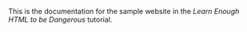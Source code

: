 <p>This is the documentation for the sample website in the <em>Learn Enough HTML to be Dangerous</em> tutorial.</p>